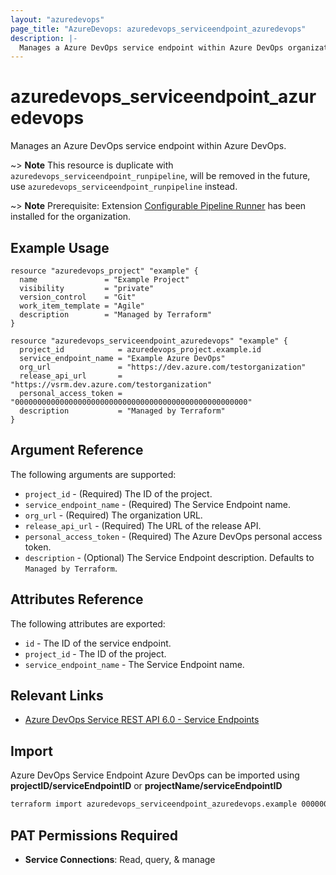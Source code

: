 ```yaml
---
layout: "azuredevops"
page_title: "AzureDevops: azuredevops_serviceendpoint_azuredevops"
description: |-
  Manages a Azure DevOps service endpoint within Azure DevOps organization.
---
```


# azuredevops_serviceendpoint_azuredevops

Manages an Azure DevOps service endpoint within Azure DevOps.

~> **Note** This resource is duplicate with `azuredevops_serviceendpoint_runpipeline`,  will be removed in the future, use `azuredevops_serviceendpoint_runpipeline` instead.

~> **Note** Prerequisite: Extension [Configurable Pipeline Runner](https://marketplace.visualstudio.com/items?itemName=CSE-DevOps.RunPipelines) has been installed for the organization. 

## Example Usage

```hcl
resource "azuredevops_project" "example" {
  name               = "Example Project"
  visibility         = "private"
  version_control    = "Git"
  work_item_template = "Agile"
  description        = "Managed by Terraform"
}

resource "azuredevops_serviceendpoint_azuredevops" "example" {
  project_id            = azuredevops_project.example.id
  service_endpoint_name = "Example Azure DevOps"
  org_url               = "https://dev.azure.com/testorganization"
  release_api_url       = "https://vsrm.dev.azure.com/testorganization"
  personal_access_token = "0000000000000000000000000000000000000000000000000000"
  description           = "Managed by Terraform"
}
```

## Argument Reference

The following arguments are supported:

- `project_id` - (Required) The ID of the project.
- `service_endpoint_name` - (Required) The Service Endpoint name.
- `org_url` - (Required) The organization URL.
- `release_api_url` - (Required) The URL of the release API.
- `personal_access_token` - (Required) The Azure DevOps personal access token.
- `description` - (Optional) The Service Endpoint description. Defaults to `Managed by Terraform`.

## Attributes Reference

The following attributes are exported:

- `id` - The ID of the service endpoint.
- `project_id` - The ID of the project.
- `service_endpoint_name` - The Service Endpoint name.

## Relevant Links

- [Azure DevOps Service REST API 6.0 - Service Endpoints](https://docs.microsoft.com/en-us/rest/api/azure/devops/serviceendpoint/endpoints?view=azure-devops-rest-6.0)

## Import

Azure DevOps Service Endpoint Azure DevOps can be imported using **projectID/serviceEndpointID** or **projectName/serviceEndpointID**

```sh
terraform import azuredevops_serviceendpoint_azuredevops.example 00000000-0000-0000-0000-000000000000/00000000-0000-0000-0000-000000000000
```

## PAT Permissions Required

- **Service Connections**: Read, query, & manage
